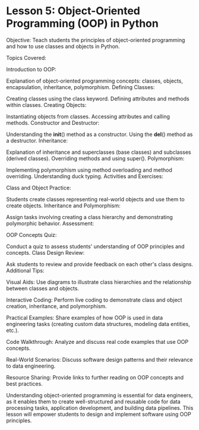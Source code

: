 # Lesson 5: Object-Oriented Programming (OOP) in Python

Objective: Teach students the principles of object-oriented programming and how to use classes and objects in Python.

Topics Covered:

Introduction to OOP:

Explanation of object-oriented programming concepts: classes, objects, encapsulation, inheritance, polymorphism.
Defining Classes:

Creating classes using the class keyword.
Defining attributes and methods within classes.
Creating Objects:

Instantiating objects from classes.
Accessing attributes and calling methods.
Constructor and Destructor:

Understanding the __init__() method as a constructor.
Using the __del__() method as a destructor.
Inheritance:

Explanation of inheritance and superclasses (base classes) and subclasses (derived classes).
Overriding methods and using super().
Polymorphism:

Implementing polymorphism using method overloading and method overriding.
Understanding duck typing.
Activities and Exercises:

Class and Object Practice:

Students create classes representing real-world objects and use them to create objects.
Inheritance and Polymorphism:

Assign tasks involving creating a class hierarchy and demonstrating polymorphic behavior.
Assessment:

OOP Concepts Quiz:

Conduct a quiz to assess students' understanding of OOP principles and concepts.
Class Design Review:

Ask students to review and provide feedback on each other's class designs.
Additional Tips:

Visual Aids: Use diagrams to illustrate class hierarchies and the relationship between classes and objects.

Interactive Coding: Perform live coding to demonstrate class and object creation, inheritance, and polymorphism.

Practical Examples: Share examples of how OOP is used in data engineering tasks (creating custom data structures, modeling data entities, etc.).

Code Walkthrough: Analyze and discuss real code examples that use OOP concepts.

Real-World Scenarios: Discuss software design patterns and their relevance to data engineering.

Resource Sharing: Provide links to further reading on OOP concepts and best practices.

Understanding object-oriented programming is essential for data engineers, as it enables them to create well-structured and reusable code for data processing tasks, application development, and building data pipelines. This lesson will empower students to design and implement software using OOP principles.
